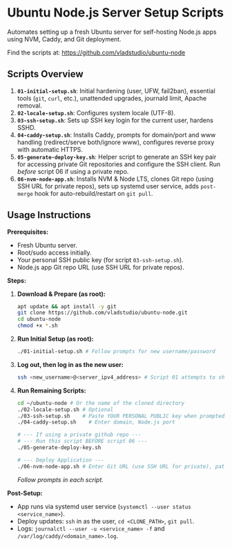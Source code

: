 # Ubuntu Node.js Server Setup Scripts

Automates setting up a fresh Ubuntu server for self-hosting Node.js apps using NVM, Caddy, and Git deployment.

Find the scripts at: https://github.com/vladstudio/ubuntu-node

## Scripts Overview

1.  **`01-initial-setup.sh`**: Initial hardening (user, UFW, fail2ban), essential tools (`git`, `curl`, etc.), unattended upgrades, journald limit, Apache removal.
2.  **`02-locale-setup.sh`**: Configures system locale (UTF-8).
3.  **`03-ssh-setup.sh`**: Sets up SSH key login for the current user, hardens SSHD.
4.  **`04-caddy-setup.sh`**: Installs Caddy, prompts for domain/port and www handling (redirect/serve both/ignore www), configures reverse proxy with automatic HTTPS.
5.  **`05-generate-deploy-key.sh`**: Helper script to generate an SSH key pair for accessing private Git repositories and configure the SSH client. Run *before* script 06 if using a private repo.
6.  **`06-nvm-node-app.sh`**: Installs NVM & Node LTS, clones Git repo (using SSH URL for private repos), sets up systemd user service, adds `post-merge` hook for auto-rebuild/restart on `git pull`.

## Usage Instructions

**Prerequisites:**
*   Fresh Ubuntu server.
*   Root/sudo access initially.
*   Your personal SSH public key (for script `03-ssh-setup.sh`).
*   Node.js app Git repo URL (use SSH URL for private repos).

**Steps:**

1.  **Download & Prepare (as root):**
    ```bash
    apt update && apt install -y git
    git clone https://github.com/vladstudio/ubuntu-node.git
    cd ubuntu-node
    chmod +x *.sh
    ```
2.  **Run Initial Setup (as root):**
    ```bash
    ./01-initial-setup.sh # Follow prompts for new username/password
    ```
3.  **Log out, then log in as the new user:**
    ```bash
    ssh <new_username>@<server_ipv4_address> # Script 01 attempts to show the IPv4
    ```
4.  **Run Remaining Scripts:**
    ```bash
    cd ~/ubuntu-node # Or the name of the cloned directory
    ./02-locale-setup.sh # Optional
    ./03-ssh-setup.sh    # Paste YOUR PERSONAL PUBLIC key when prompted
    ./04-caddy-setup.sh    # Enter domain, Node.js port

    # --- If using a private github repo ---
    # --- Run this script BEFORE script 06 ---
    ./05-generate-deploy-key.sh

    # --- Deploy Application ---
    ./06-nvm-node-app.sh # Enter Git URL (use SSH URL for private), paths, commands
    ```
    *Follow prompts in each script.*

**Post-Setup:**

*   App runs via systemd user service (`systemctl --user status <service_name>`).
*   Deploy updates: `ssh` in as the user, `cd <CLONE_PATH>`, `git pull`.
*   Logs: `journalctl --user -u <service_name> -f` and `/var/log/caddy/<domain_name>.log`.
